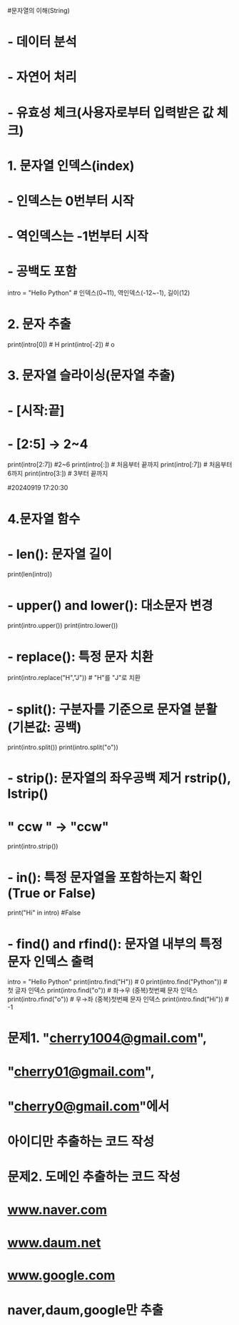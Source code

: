#문자열의 이해(String)
#  - 데이터 분석
#  - 자연어 처리
#  - 유효성 체크(사용자로부터 입력받은 값 체크)

# 1. 문자열 인덱스(index)
#  - 인덱스는 0번부터 시작
#  - 역인덱스는 -1번부터 시작
#  - 공백도 포함
intro = "Hello Python"  # 인덱스(0~11), 역인덱스(-12~-1), 길이(12)

# 2. 문자 추출
print(intro[0])   # H
print(intro[-2])  # o

# 3. 문자열 슬라이싱(문자열 추출)
#  - [시작:끝]
#  - [2:5] → 2~4
print(intro[2:7])  #2~6
print(intro[:])    # 처음부터 끝까지
print(intro[:7])   # 처음부터 6까지
print(intro[3:])   # 3부터 끝까지

#20240919 17:20:30

# 4.문자열 함수
#  - len(): 문자열 길이
print(len(intro))

#  - upper() and lower(): 대소문자 변경
print(intro.upper())
print(intro.lower())

#  - replace(): 특정 문자 치환
print(intro.replace("H","J"))  # "H"를 "J"로 치환

#  - split(): 구분자를 기준으로 문자열 분활(기본값: 공백)
print(intro.split())
print(intro.split("o"))

#  - strip(): 문자열의 좌우공백 제거 rstrip(), lstrip()
#  "        ccw     " → "ccw"
print(intro.strip())

#  - in(): 특정 문자열을 포함하는지 확인(True or False)
print("Hi" in intro)    #False
#  - find() and rfind(): 문자열 내부의 특정 문자 인덱스 출력
intro = "Hello Python"
print(intro.find("H"))       # 0
print(intro.find("Python"))  # 첫 글자 인덱스
print(intro.find("o"))       # 좌→우 (중복)첫번째 문자 인덱스
print(intro.rfind("o"))      # 우→좌 (중복)첫번째 문자 인덱스
print(intro.find("Hi"))      # -1

# 문제1. "cherry1004@gmail.com", 
#        "cherry01@gmail.com", 
#        "cherry0@gmail.com"에서
#        아이디만 추출하는 코드 작성

# 문제2. 도메인 추출하는 코드 작성
# www.naver.com
# www.daum.net
# www.google.com
# naver,daum,google만 추출
